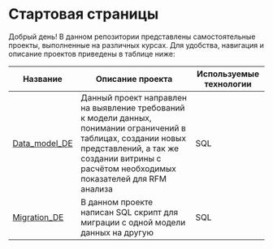 # Стартовая страницы

Добрый день! В данном репозитории представлены самостоятельные проекты, выполненные на различных курсах. Для удобства, навигация и описание проектов приведены в таблице ниже:

| Название | Описание проекта | Используемые технологии |
| --- | --- | --- |
| [Data_model_DE](https://github.com/IgorGoltsov/portfolio/tree/main/Data_model) | Данный проект направлен на выявление требований к модели данных, понимании ограничений в таблицах, создании новых представлений, а так же создании витрины с расчётом необходимых показателей для RFM анализа  | SQL |
| [Migration_DE](https://github.com/IgorGoltsov/portfolio/tree/main/Migration) | В данном проекте написан SQL скрипт для миграции с одной модели данных на другую  | SQL |
